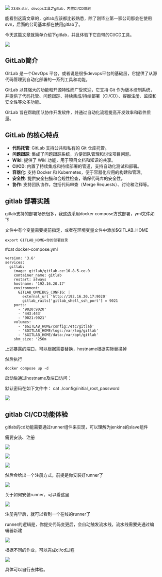 <img src="/assets/image/240402-gitlab-1.png" style="max-width: 70%; height: auto;">
<small>23.6k star，devops工具之gitlab，内置CI/CD体验</small>


能看到这篇文章的，gitlab应该都比较熟悉，除了刚毕业第一家公司那会在使用svn，后面的公司基本都在使用gitlab了。

今天这篇文章就简单介绍下gitlab，并且体验下它自带的CI/CD工具。

![](/assets/image/240402-gitlab-1.png)

## GitLab简介

GitLab 是一个DevOps 平台，或者说是很多devops平台的基础层，它提供了从源代码管理到自动化部署的一系列工具和功能。

GitLab 以其强大的功能和开源特性而广受欢迎，它支持 Git 作为版本控制系统，并提供了代码托管、问题跟踪、持续集成/持续部署（CI/CD）、容器注册、监控和安全性等众多功能。

GitLab 旨在帮助团队协作开发软件，并通过自动化流程提高开发效率和软件质量。

## GitLab 的核心特点

- **代码托管**: GitLab 支持公共和私有的 Git 仓库托管。
- **问题跟踪**: 集成了问题跟踪系统，方便团队管理和讨论项目问题。
- **Wiki**: 提供了 Wiki 功能，用于项目文档和知识的共享。
- **CI/CD**: 内置了持续集成和持续部署的管道，支持自动化测试和部署。
- **容器化**: 支持 Docker 和 Kubernetes，便于容器化应用的构建和管理。
- **安全性**: 提供安全扫描和合规性检查，确保代码库的安全性。
- **协作**: 支持团队协作，包括代码审查（Merge Requests）、讨论和注释等。

## gitlab 部署实践

gitlab支持的部署场景很多，我这边采用docker compose方式部署，yml文件如下

文件中有个变量需要提前指定，或者在环境变量文件中添加$GITLAB_HOME

```
export GITLAB_HOME=你的部署目录
```
#cat docker-compose.yml
```
version: '3.6'
services:
  gitlab:
    image: gitlab/gitlab-ce:16.8.5-ce.0
    container_name: gitlab
    restart: always
    hostname: '192.16.20.17'
    environment:
      GITLAB_OMNIBUS_CONFIG: |
        external_url 'http://192.16.20.17:9020'
        gitlab_rails['gitlab_shell_ssh_port'] = 9021
    ports:
      - '9020:9020'
      - '443:443'
      - '9021:9021'
    volumes:
      - '$GITLAB_HOME/config:/etc/gitlab'
      - '$GITLAB_HOME/logs:/var/log/gitlab'
      - '$GITLAB_HOME/data:/var/opt/gitlab'
    shm_size: '256m
```
上述暴露的端口，可以根据需要替换，hostname根据实际替换掉

然后执行

```
docker compose up -d
```

启动后通过hostname及端口访问：

默认密码在如下文件中：
cat ./config/initial_root_password

![](/assets/image/240402-gitlab-2.png)

## gitlab CI/CD功能体验

gitlab的cd功能需要通过runner组件来实现，可以理解为jenkins的slave组件

需要安装、注册


![](/assets/image/240402-gitlab-3.png)


![](/assets/image/240402-gitlab-4.png)


![](/assets/image/240402-gitlab-5.png)

然后会给出一个注册方式，前提是你安装好runner了


![](/assets/image/240402-gitlab-6.png)

关于如何安装runner，可以看这里

![](/assets/image/240402-gitlab-7.png)

注册完毕后，就可以看到一个在线的runner了

runner的逻辑是，你提交代码变更后，会自动触发流水线，流水线需要先通过编辑器新建


![](/assets/image/240402-gitlab-8.png)

根据不同的作业，可以完成ci/cd过程


![](/assets/image/240402-gitlab-9.png)


具体可以自行去体验。

